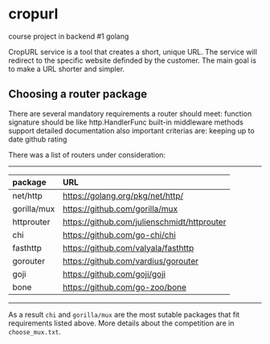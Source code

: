 # cropurl
course project in backend #1 golang

CropURL service is a tool that creates a short, unique URL. The service will redirect to the specific website definded by the customer. The main goal is to make a URL shorter and simpler.


## Choosing a router package

There are several mandatory requirements a router should meet:
    function signature should be like http.HandlerFunc
    built-in middleware
    methods support
    detailed documentation
also important criterias are:
    keeping up to date
    github rating

There was a list of routers under consideration:

-----------------------------------------------------------------
| package      | URL                                            |
| :----------- | :--------------------------------------------- |
| net/http     | https://golang.org/pkg/net/http/               |
| gorilla/mux  | https://github.com/gorilla/mux                 |
| httprouter   | https://github.com/julienschmidt/httprouter    |
| chi          | https://github.com/go-chi/chi                  |
| fasthttp     | https://github.com/valyala/fasthttp            |
| gorouter     | https://github.com/vardius/gorouter            |
| goji         | https://github.com/goji/goji                   |
| bone         | https://github.com/go-zoo/bone                 |
--------------------------------

As a result `chi` and `gorilla/mux` are the most sutable packages that fit requirements listed above.
More details about the competition are in `choose_mux.txt`.


